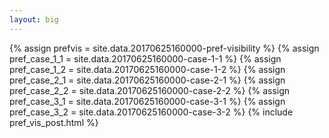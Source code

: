 ```yaml
---
layout: big
---
```

{% assign prefvis = site.data.20170625160000-pref-visibility %}
{% assign pref_case_1_1 = site.data.20170625160000-case-1-1 %}
{% assign pref_case_1_2 = site.data.20170625160000-case-1-2 %}
{% assign pref_case_2_1 = site.data.20170625160000-case-2-1 %}
{% assign pref_case_2_2 = site.data.20170625160000-case-2-2 %}
{% assign pref_case_3_1 = site.data.20170625160000-case-3-1 %}
{% assign pref_case_3_2 = site.data.20170625160000-case-3-2 %}
{% include pref_vis_post.html %}
